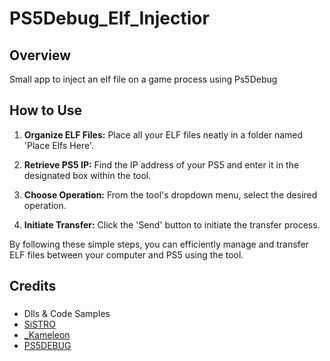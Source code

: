 
# PS5Debug_Elf_Injectior

## Overview
Small app to inject an elf file on a game process using Ps5Debug



## How to Use

1. **Organize ELF Files:**
   Place all your ELF files neatly in a folder named 'Place Elfs Here'.

2. **Retrieve PS5 IP:**
   Find the IP address of your PS5 and enter it in the designated box within the tool.

3. **Choose Operation:**
   From the tool's dropdown menu, select the desired operation.

4. **Initiate Transfer:**
   Click the 'Send' button to initiate the transfer process.

By following these simple steps, you can efficiently manage and transfer ELF files between your computer and PS5 using the tool.


## Credits
### 

- Dlls & Code Samples
- [SiSTRO](PS5Debug_Elf_Injectior)
- [_Kameleon](https://github.com/kmeps4/PS5Debug_Elf_Injection)
- [PS5DEBUG](https://github.com/GoldHEN/ps5debug)




